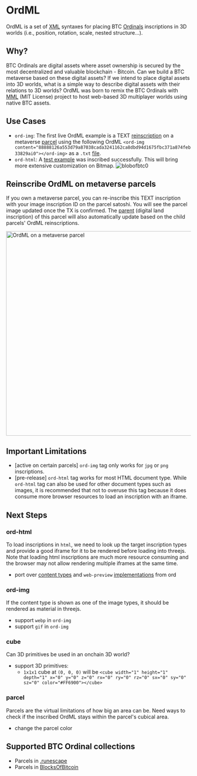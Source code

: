 # OrdML
OrdML is a set of [XML](https://www.w3schools.com/xml/xml_whatis.asp) syntaxes for placing BTC [Ordinals](https://docs.ordinals.com/) inscriptions in 3D worlds (i.e., position, rotation, scale, nested structure...).

## Why?
BTC Ordinals are digital assets where asset ownership is secured by the most decentralized and valuable blockchain - Bitcoin. Can we build a BTC metaverse based on these digital assets? If we intend to place digital assets into 3D worlds, what is a simple way to describe digital assets with their relations to 3D worlds? OrdML was born to remix the BTC Ordinals with [MML](https://mml.io/) (MIT License) project to host web-based 3D multiplayer worlds using native BTC assets.

## Use Cases
- `ord-img`: The first live OrdML example is a TEXT [reinscription](https://ordinals.com/sat/1147516183548979) on a metaverse [parcel](https://ordinals.com/inscription/f0fb9f3293e044cfbdec8f9c61a5496fe0d153bf5db3c258070c21ee7fbc0b3ci1) using the following OrdML
`<ord-img content="88888126a553d79a87038cada3241162ca8dbd94d1675fbc371a874feb33829ai0"></ord-img>` as a `.txt` [file](https://raw.githubusercontent.com/ordml/ordml/main/ordml0.txt).
- `ord-html`: A [test example](https://magiceden.io/ordinals/item-details/b9fbe8ea9192bfb3dc3d43750ac8721118fac5738d87282400eaf622753c6114i0) was inscribed successfully. This will bring more extensive customization on Bitmap.
![blobofbtc0](https://github.com/user-attachments/assets/c5b1e292-d0ce-4e42-a955-d1cea481b085)

## Reinscribe OrdML on metaverse parcels
If you own a metaverse parcel, you can re-inscribe this TEXT inscription with your image inscription ID on the parcel satoshi. You will see the parcel image updated once the TX is confirmed. The [parent](https://ordinals.com/inscription/0f436d14e3e6296780e19776eafd78ad578da403a4ba3c15ecf61870c6c47c42i0) (digital land inscription) of this parcel will also automatically update based on the child parcels' OrdML reinscriptions.

<img width="557" alt="OrdML on a metaverse parcel" src="https://github.com/user-attachments/assets/a4775fc4-3c79-4e85-9a04-225a5b50d3d5">

## Important Limitations
- [active on certain parcels] `ord-img` tag only works for `jpg` or `png` inscriptions.
- [pre-release] `ord-html` tag works for most HTML document type. While `ord-html` tag can also be used for other document types such as images, it is recommended that not to overuse this tag because it does consume more browser resources to load an inscription with an iframe.

## Next Steps
### ord-html
To load inscriptions in `html`, we need to look up the target inscription types and provide a good iframe for it to be rendered before loading into threejs. Note that loading html inscriptions are much more resource consuming and the browser may not allow rendering multiple iframes at the same time.
- port over [content types](https://github.com/ordinals/ord/blob/75bf04b22107155f8f8ab6c77f6eefa8117d9ace/src/inscriptions/media.rs#L73) and `web-preview` [implementations](https://github.com/ordinals/ord/tree/master/templates) from ord

### ord-img
If the content type is shown as one of the image types, it should be rendered as material in threejs.
- support `webp` in `ord-img`
- support `gif` in `ord-img`

### cube
Can 3D primitives be used in an onchain 3D world?
- support 3D primitives:
  - `1x1x1` cube at `(0, 0, 0)` will be `<cube width="1" height="1" depth="1" x="0" y="0" z="0" rx="0" ry="0" rz="0" sx="0" sy="0" sz="0" color="#FF6900"></cube>`

### parcel
Parcels are the virtual limitations of how big an area can be. Need ways to check if the inscribed OrdML stays within the parcel's cubical area.
- change the parcel color

## Supported BTC Ordinal collections
- Parcels in [.runescape](https://magiceden.io/ordinals/marketplace/runescape?attributes=%257B%2522Type%2522%253A%255B%257B%2522traitType%2522%253A%2522Type%2522%252C%2522value%2522%253A%2522Parcel%2522%252C%2522count%2522%253A34%252C%2522floor%2522%253A0%252C%2522image%2522%253A%2522https%253A%252F%252Fimg-cdn.magiceden.dev%252Frs%253Afill%253A400%253A0%253A0%252Fplain%252Fhttps%25253A%25252F%25252Frenderer.magiceden.dev%25252Fv2%25252Frender%25253Fid%25253Dea0750f7ac0a0726262bb6931e8e80178f4aac91c534e5eff143ed612b3c7778i0%2522%252C%2522label%2522%253A%2522Parcel%2522%252C%2522total%2522%253A34%257D%255D%257D)
- Parcels in [BlocksOfBitcoin](https://magiceden.io/ordinals/marketplace/blocks?attributes=%257B%2522Type%2522%253A%255B%257B%2522traitType%2522%253A%2522Type%2522%252C%2522value%2522%253A%2522Parcels%2522%252C%2522count%2522%253A53%252C%2522floor%2522%253A0%252C%2522image%2522%253A%2522https%253A%252F%252Fimg-cdn.magiceden.dev%252Frs%253Afill%253A400%253A0%253A0%252Fplain%252Fhttps%25253A%25252F%25252Frenderer.magiceden.dev%25252Fv2%25252Frender%25253Fid%25253Dfa2c11e75b2fabcc9d5ef14e242cd6877434abdede55aa0e1fe57911efe7bf50i4%2522%252C%2522label%2522%253A%2522Parcels%2522%252C%2522total%2522%253A53%257D%255D%257D)
